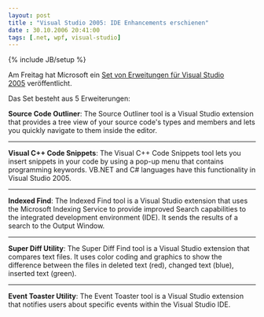 ```yaml
---
layout: post
title : "Visual Studio 2005: IDE Enhancements erschienen"
date : 30.10.2006 20:41:00
tags: [.net, wpf, visual-studio]
---
```

{% include JB/setup %}

Am Freitag hat Microsoft ein [Set von Erweitungen für Visual Studio 2005](http://www.microsoft.com/downloads/details.aspx?FamilyID=cd7c6e48-e41b-48e3-881e-a0e6e97f9534&DisplayLang=en) veröffentlicht.

Das Set besteht aus 5 Erweiterungen:

**Source Code Outliner**: The Source Outliner tool is a Visual Studio extension that provides a tree view of your source code's types and members and lets you quickly navigate to them inside the editor.  
****

**Visual C++ Code Snippets**: The Visual C++ Code Snippets tool lets you insert snippets in your code by using a pop-up menu that contains programming keywords. VB.NET and C# languages have this functionality in Visual Studio 2005.   

**** 

**Indexed Find**: The Indexed Find tool is a Visual Studio extension that uses the Microsoft Indexing Service to provide improved Search capabilities to the integrated development environment (IDE). It sends the results of a search to the Output Window.  

**** 

**Super Diff Utility**: The Super Diff Find tool is a Visual Studio extension that compares text files. It uses color coding and graphics to show the difference between the files in deleted text (red), changed text (blue), inserted text (green).

****

**Event Toaster Utility**: The Event Toaster tool is a Visual Studio extension that notifies users about specific events within the Visual Studio IDE.
